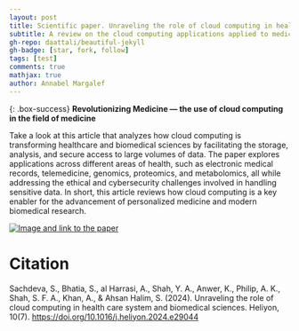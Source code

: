 ```yaml
---
layout: post
title: Scientific paper. Unraveling the role of cloud computing in health care system and biomedical sciences
subtitle: A review on the cloud computing applications applied to medicine
gh-repo: daattali/beautiful-jekyll
gh-badge: [star, fork, follow]
tags: [test]
comments: true
mathjax: true
author: Annabel Margalef
---
```


{: .box-success}
**Revolutionizing Medicine — the use of cloud computing in the field of medicine**

Take a look at this article that analyzes how cloud computing is transforming healthcare and biomedical sciences by facilitating the storage, analysis, and secure access to large volumes of data.
The paper explores applications across different areas of health, such as electronic medical records, telemedicine, genomics, proteomics, and metabolomics, all while addressing the ethical and cybersecurity challenges involved in handling sensitive data.
In short, this article reviews how cloud computing is a key enabler for the advancement of personalized medicine and modern biomedical research.

[![Image and link to the paper]({https://github.com/annabelmargalef/annabelmargalef.github.io/blob/main/images/Unravelingtheroleofcloudcomputinginhealthcaresystemand.png})](https://doi.org/10.1016/j.heliyon.2024.e29044)


# Citation
Sachdeva, S., Bhatia, S., al Harrasi, A., Shah, Y. A., Anwer, K., Philip, A. K., Shah, S. F. A., Khan, A., & Ahsan Halim, S. (2024). Unraveling the role of cloud computing in health care system and biomedical sciences. Heliyon, 10(7). https://doi.org/10.1016/j.heliyon.2024.e29044



